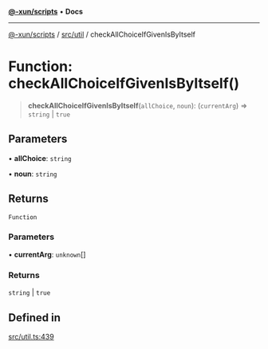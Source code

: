 [**@-xun/scripts**](../../../README.md) • **Docs**

***

[@-xun/scripts](../../../README.md) / [src/util](../README.md) / checkAllChoiceIfGivenIsByItself

# Function: checkAllChoiceIfGivenIsByItself()

> **checkAllChoiceIfGivenIsByItself**(`allChoice`, `noun`): (`currentArg`) => `string` \| `true`

## Parameters

• **allChoice**: `string`

• **noun**: `string`

## Returns

`Function`

### Parameters

• **currentArg**: `unknown`[]

### Returns

`string` \| `true`

## Defined in

[src/util.ts:439](https://github.com/Xunnamius/xscripts/blob/0bf89cad7426062a1d0f1ed6b9e69c1e60c734aa/src/util.ts#L439)
